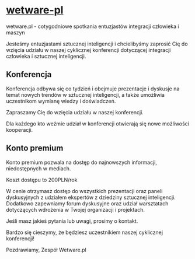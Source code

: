 # [wetware-pl](https://www.wetware.pl)
wetware.pl - cotygodniowe spotkania entuzjastów integracji człowieka i maszyn



Jesteśmy entuzjastami sztucznej inteligencji i chcielibyśmy zaprosić Cię do wzięcia udziału w naszej cyklicznej konferencji dotyczącej integracji człowieka i sztucznej inteligencji. 


## Konferencja

Konferencja odbywa się co tydzień i obejmuje prezentacje i dyskusje na temat nowych trendów w sztucznej inteligencji, a także umożliwia uczestnikom wymianę wiedzy i doświadczeń. 

Zapraszamy Cię do wzięcia udziału w naszej konferencji.

Dla każdego kto weźmie udział w konferencji otwierają się nowe możliwości kooperacji.

## Konto premium

Konto premium pozwala na dostęp do najnowszych informacji, niedostępnych w mediach.

Koszt dostępu to 200PLN/rok

W cenie otrzymasz dostęp do wszystkich prezentacji oraz paneli dyskusyjnych z udziałem ekspertów z dziedziny sztucznej inteligencji. 
Dodatkowo zapewniamy forum dyskusyjne oraz udział warsztatach dotyczących wdrożenia w Twojej organizacji i projektach.

Jeśli masz jakieś pytania lub uwagi, prosimy o kontakt.

Bardzo się cieszymy, że będziesz uczestnikiem naszej cyklicznej konferencji!

Pozdrawiamy,
Zespół Wetware.pl
